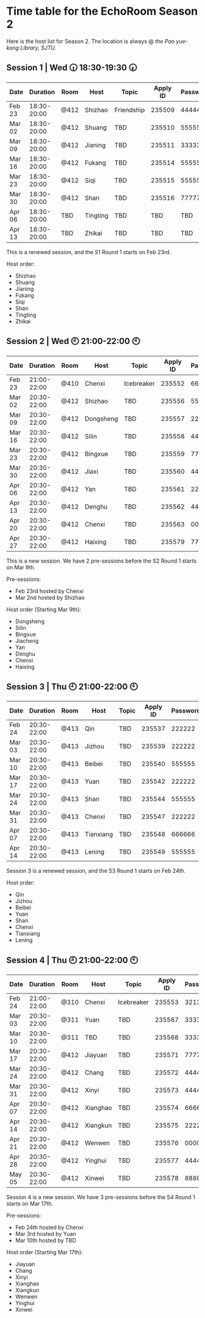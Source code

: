 # Time table for the EchoRoom Season 2

Here is the host list for Season 2. The location is always @ *the Pao yue-kong Library, SJTU*.

## Session 1 | Wed :clock630: 18:30-19:30 :clock730:

| Date     | Duration    | Room | Host     |        Topic | Apply ID | Password |
|----------|-------------|------|----------|--------------|----------|----------|
| Feb   23 | 18:30-20:00 | @412 | Shizhao  | Friendship   | 235509   | 444444   |
| Mar   02 | 18:30-20:00 | @412 | Shuang   | TBD          | 235510   | 555555   |
| Mar   09 | 18:30-20:00 | @412 | Jianing  | TBD          | 235511   | 333333   |
| Mar   16 | 18:30-20:00 | @412 | Fukang   | TBD          | 235514   | 555555   |
| Mar   23 | 18:30-20:00 | @412 | Siqi     | TBD          | 235515   | 555555   |
| Mar   30 | 18:30-20:00 | @412 | Shan     | TBD          | 235516   | 777777   |
| Apr   06 | 18:30-20:00 | TBD  | Tingting | TBD          | TBD      | TBD      |
| Apr   13 | 18:30-20:00 | TBD  | Zhikai   | TBD          | TBD      | TBD      |

This is a renewed session, and the S1 Round 1 starts on Feb 23rd.

Host order:
* Shizhao
* Shuang
* Jianing
* Fukang
* Siqi
* Shan
* Tingting
* Zhikai

## Session 2 | Wed :clock9: 21:00-22:00 :clock10:

| Date    | Duration    | Room | Host      | Topic        | Apply ID | Password |
|---------|-------------|------|-----------|--------------|----------|----------|
| Feb 23  | 21:00-22:00 | @410 | Chenxi    | Icebreaker   |   235552 |   665165 |
| Mar 02  | 20:30-22:00 | @412 | Shizhao   | TBD          |   235556 |   553654 |
| Mar 09  | 20:30-22:00 | @412 | Dongsheng | TBD          |   235557 |   222222 |
| Mar 16  | 20:30-22:00 | @412 | Silin     | TBD          |   235558 |   444444 |
| Mar 23  | 20:30-22:00 | @412 | Bingxue   | TBD          |   235559 |   777777 |
| Mar 30  | 20:30-22:00 | @412 | Jiaxi     | TBD          |   235560 |   444444 |
| Apr 06  | 20:30-22:00 | @412 | Yan       | TBD          |   235561 |   222222 |
| Apr 13  | 20:30-22:00 | @412 | Denghu    | TBD          |   235562 |   444444 |
| Apr 20  | 20:30-22:00 | @412 | Chenxi    | TBD          |   235563 |   000000 |
| Apr 27  | 20:30-22:00 | @412 | Haixing   | TBD          |   235579 |   777777 |

This is a new session. We have 2 pre-sessions before the S2 Round 1 starts on Mar 9th.

Pre-sessions:
* Feb 23rd hosted by Chenxi
* Mar 2nd hosted by Shizhao

Host order (Starting Mar 9th):
* Dongsheng
* Silin
* Bingxue
* Jiacheng
* Yan
* Denghu
* Chenxi
* Haixing

## Session 3 | Thu :clock9: 21:00-22:00 :clock10:

| Date   | Duration    | Room | Host      | Topic | Apply ID | Password |
|--------|-------------|------|-----------|-------|----------|----------|
| Feb 24 | 20:30-22:00 | @413 |    Qin    | TBD   | 235537   |   222222 |
| Mar 03 | 20:30-22:00 | @413 |   Jizhou  | TBD   | 235539   |   222222 |
| Mar 10 | 20:30-22:00 | @413 |   Beibei  | TBD   | 235540   |   555555 |
| Mar 17 | 20:30-22:00 | @413 |    Yuan   | TBD   | 235542   |   222222 |
| Mar 24 | 20:30-22:00 | @413 |    Shan   | TBD   | 235544   |   555555 |
| Mar 31 | 20:30-22:00 | @413 |   Chenxi  | TBD   | 235547   |   222222 |
| Apr 07 | 20:30-22:00 | @413 | Tianxiang | TBD   | 235548   |   666666 |
| Apr 14 | 20:30-22:00 | @413 |   Lening  | TBD   | 235549   |   555555 |

Session 3 is a renewed session, and the S3 Round 1 starts on Feb 24th.

Host order:
* Qin
* Jizhou
* Beibei
* Yuan
* Shan
* Chenxi
* Tianxiang
* Lening

## Session 4 | Thu :clock9: 21:00-22:00 :clock10:

| Date     | Duration    | Room | Host     | Topic      | Apply ID | Password |
|----------|-------------|------|----------|------------|----------|----------|
| Feb   24 | 21:00-22:00 | @310 | Chenxi   | Icebreaker |   235553 |   321321 |
| Mar   03 | 20:30-22:00 | @311 | Yuan     | TBD        |   235567 |   333333 |
| Mar   10 | 20:30-22:00 | @311 | TBD      | TBD        |   235568 |   333333 |
| Mar   17 | 20:30-22:00 | @412 | Jiayuan  | TBD        |   235571 |   777777 |
| Mar   24 | 20:30-22:00 | @412 | Chang    | TBD        |   235572 |   444444 |
| Mar   31 | 20:30-22:00 | @412 | Xinyi    | TBD        |   235573 |   444444 |
| Apr   07 | 20:30-22:00 | @412 | Xianghao | TBD        |   235574 |   666666 |
| Apr   14 | 20:30-22:00 | @412 | Xiangkun | TBD        |   235575 |   222222 |
| Apr   21 | 20:30-22:00 | @412 | Wenwen   | TBD        |   235576 |   000000 |
| Apr   28 | 20:30-22:00 | @412 | Yinghui  | TBD        |   235577 |   444444 |
| May   05 | 20:30-22:00 | @412 | Xinwei   | TBD        |   235578 |   888888 |

Session 4 is a new session. We have 3 pre-sessions before the S4 Round 1 starts on Mar 17th.

Pre-sessions:
* Feb 24th hosted by Chenxi
* Mar 3rd hosted by Yuan
* Mar 10th hosted by TBD

Host order (Starting Mar 17th):
* Jiayuan
* Chang
* Xinyi
* Xianghao
* Xiangkun
* Wenwen
* Yinghui
* Xinwei
